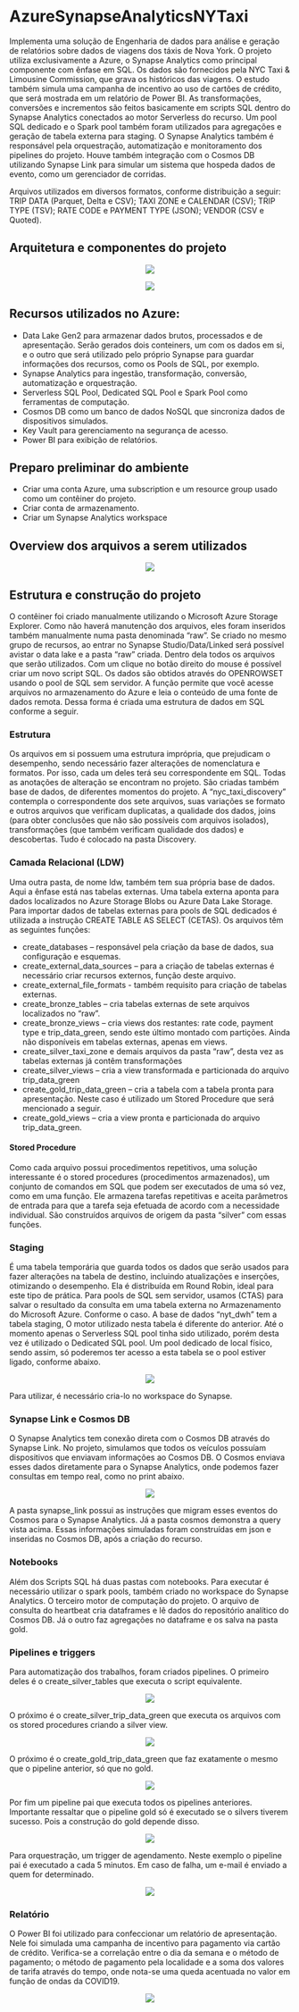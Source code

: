# AzureSynapseAnalyticsNYTaxi

<p>Implementa uma solução de Engenharia de dados para análise e geração de relatórios sobre dados de viagens dos táxis de Nova York. O projeto utiliza exclusivamente a Azure, o Synapse Analytics como principal componente com ênfase em SQL. Os dados são fornecidos pela NYC Taxi & Limousine Commission, que grava os históricos das viagens. O estudo também simula uma campanha de incentivo ao uso de cartões de crédito, que será mostrada em um relatório de Power BI.
As transformações, conversões e incrementos são feitos basicamente em scripts SQL dentro do Synapse Analytics conectados ao motor Serverless do recurso. Um pool SQL dedicado e o Spark pool também foram utilizados para agregações e geração de tabela externa para staging.
O Synapse Analytics também é responsável pela orquestração, automatização e monitoramento dos pipelines do projeto.
Houve também integração com o Cosmos DB utilizando Synapse Link para simular um sistema que hospeda dados de evento, como um gerenciador de corridas.<p>
Arquivos utilizados em diversos formatos, conforme distribuição a seguir: TRIP DATA (Parquet, Delta e CSV); TAXI ZONE e CALENDAR (CSV); TRIP TYPE (TSV); RATE CODE e PAYMENT TYPE (JSON); VENDOR (CSV e Quoted).

## Arquitetura e componentes do projeto
<p align="center">
<img src="https://github.com/LeandroRFausto/AzureSynapseAnalyticsNYTaxi/blob/main/nyt/prints/arq.png"/>
</p>

<p align="center">
<img src="https://github.com/LeandroRFausto/AzureSynapseAnalyticsNYTaxi/blob/main/nyt/prints/warehouse.png"/>
</p>

## Recursos utilizados no Azure:
* Data Lake Gen2 para armazenar dados brutos, processados e de apresentação. Serão gerados dois conteiners, um com os dados em si, e o outro que será utilizado pelo próprio Synapse para guardar informações dos recursos, como os Pools de SQL, por exemplo. 
* Synapse Analytics para ingestão, transformação, conversão, automatização e orquestração. 
* Serverless SQL Pool, Dedicated SQL Pool e Spark Pool como ferramentas de computação.
* Cosmos DB como um banco de dados NoSQL que sincroniza dados de dispositivos simulados.
* Key Vault para gerenciamento na segurança de acesso.
* Power BI para exibição de relatórios.



## Preparo preliminar do ambiente
* Criar uma conta Azure, uma subscription e um resource group usado como um contêiner do projeto.
* Criar conta de armazenamento.
* Criar um Synapse Analytics workspace

## Overview dos arquivos a serem utilizados
<p align="center">
<img src="https://github.com/LeandroRFausto/AzureSynapseAnalyticsNYTaxi/blob/main/nyt/prints/format_files.png"/>
</p>

## Estrutura e construção do projeto
O contêiner foi criado manualmente utilizando o Microsoft Azure Storage Explorer. Como não haverá manutenção dos arquivos, eles foram inseridos também manualmente numa pasta denominada “raw”. 
Se criado no mesmo grupo de recursos, ao entrar no Synapse Studio/Data/Linked será possível avistar o data lake e a pasta “raw” criada. Dentro dela todos os arquivos que serão utilizados. Com um clique no botão direito do mouse é possível criar um novo script SQL. Os dados são obtidos através do OPENROWSET usando o pool de SQL sem servidor. A função permite que você acesse arquivos no armazenamento do Azure e leia o conteúdo de uma fonte de dados remota. Dessa forma é criada uma estrutura de dados em SQL conforme a seguir.

### Estrutura
Os arquivos em si possuem uma estrutura imprópria, que prejudicam o desempenho, sendo necessário fazer alterações de nomenclatura e formatos. Por isso, cada um deles terá seu correspondente em SQL. Todas as anotações de alteração se encontram no projeto. São criadas também base de dados, de diferentes momentos do projeto. A “nyc_taxi_discovery” contempla o correspondente dos sete arquivos, suas variações se formato e outros arquivos que verificam duplicatas, a qualidade dos dados, joins (para obter conclusões que não são possíveis com arquivos isolados), transformações (que também verificam qualidade dos dados) e descobertas. Tudo é colocado na pasta Discovery.

### Camada Relacional (LDW)
Uma outra pasta, de nome ldw, também tem sua própria base de dados. Aqui a ênfase está nas tabelas externas. Uma tabela externa aponta para dados localizados no Azure Storage Blobs ou Azure Data Lake Storage. Para importar dados de tabelas externas para pools de SQL dedicados é utilizada a instrução CREATE TABLE AS SELECT (CETAS). 
Os arquivos têm as seguintes funções:
* create_databases – responsável pela criação da base de dados, sua configuração e esquemas.
* create_external_data_sources – para a criação de tabelas externas é necessário criar recursos externos, função deste arquivo.
* create_external_file_formats - 	também requisito para criação de tabelas externas.
* create_bronze_tables – cria tabelas externas de sete arquivos localizados no “raw”.
* create_bronze_views – cria views dos restantes: rate code, payment type e trip_data_green, sendo este último montado com partições. Ainda não disponíveis em tabelas externas, apenas em views. 
* create_silver_taxi_zone e demais arquivos da pasta “raw”, desta vez as tabelas externas já contêm transformações
* create_silver_views – cria a view transformada e particionada do arquivo trip_data_green
* create_gold_trip_data_green – cria a tabela com a tabela pronta para apresentação. Neste caso é utilizado um Stored Procedure que será mencionado a seguir. 
* create_gold_views – cria a view pronta e particionada do arquivo trip_data_green.

#### Stored Procedure
Como cada arquivo possui procedimentos repetitivos, uma solução interessante é o stored procedures (procedimentos armazenados), um conjunto de comandos em SQL que podem ser executados de uma só vez, como em uma função. Ele armazena tarefas repetitivas e aceita parâmetros de entrada para que a tarefa seja efetuada de acordo com a necessidade individual. São construídos arquivos de origem da pasta “silver” com essas funções.

### Staging
É uma tabela temporária que guarda todos os dados que serão usados para fazer alterações na tabela de destino, incluindo atualizações e inserções, otimizando o desempenho. Ela é distribuída em Round Robin, ideal para este tipo de prática. Para pools de SQL sem servidor, usamos (CTAS) para salvar o resultado da consulta em uma tabela externa no Armazenamento do Microsoft Azure. Conforme o caso. A base de dados “nyt_dwh” tem a tabela staging, 
O motor utilizado nesta tabela é diferente do anterior. Até o momento apenas o Serverless SQL pool tinha sido utilizado, porém desta vez é utilizado o Dedicated SQL pool. Um pool dedicado de local físico, sendo assim, só poderemos ter acesso a esta tabela se o pool estiver ligado, conforme abaixo. 

<p align="center">
<img src="https://github.com/LeandroRFausto/AzureSynapseAnalyticsNYTaxi/blob/main/nyt/prints/dedicatedpool_round_robin.png"/>
</p>
Para utilizar, é necessário cria-lo no workspace do Synapse.

### Synapse Link e Cosmos DB
O Synapse Analytics tem conexão direta com o Cosmos DB através do Synapse Link. No projeto, simulamos que todos os veículos possuíam dispositivos que enviavam informações ao Cosmos DB. O Cosmos enviava esses dados diretamente para o Synapse Analytics, onde podemos fazer consultas em tempo real, como no print abaixo.
<p align="center">
<img src="https://github.com/LeandroRFausto/AzureSynapseAnalyticsNYTaxi/blob/main/nyt/prints/query_cosmos.png"/>
</p>
A pasta synapse_link possui as instruções que migram esses eventos do Cosmos para o Synapse Analytics. Já a pasta cosmos demonstra a query vista acima. 
Essas informações simuladas foram construídas em json e inseridas no Cosmos DB, após a criação do recurso.

### Notebooks
Além dos Scripts SQL há duas pastas com notebooks. Para executar é necessário utilizar o spark pools, também criado no workspace do Synapse Analytics. O terceiro motor de computação do projeto. 
O arquivo de consulta do heartbeat cria dataframes e lê dados do repositório analítico do Cosmos DB. Já o outro faz agregações no dataframe e os salva na pasta gold.

### Pipelines e triggers
Para automatização dos trabalhos, foram criados pipelines. O primeiro deles é o create_silver_tables que executa o script equivalente.
<p align="center">
<img src="https://github.com/LeandroRFausto/AzureSynapseAnalyticsNYTaxi/blob/main/nyt/prints/pl1.png"/>
</p>
O próximo é o create_silver_trip_data_green que executa os arquivos com os stored procedures criando a silver view.
<p align="center">
<img src="https://github.com/LeandroRFausto/AzureSynapseAnalyticsNYTaxi/blob/main/nyt/prints/pl2.png"/>
</p>
O próximo é o create_gold_trip_data_green que faz exatamente o mesmo que o pipeline anterior, só que no gold. 
<p align="center">
<img src="https://github.com/LeandroRFausto/AzureSynapseAnalyticsNYTaxi/blob/main/nyt/prints/pl3.png"/>
</p>
Por fim um pipeline pai que executa todos os pipelines anteriores. Importante ressaltar que o pipeline gold só é executado se o silvers tiverem sucesso. Pois a construção do gold depende disso. 
<p align="center">
<img src="https://github.com/LeandroRFausto/AzureSynapseAnalyticsNYTaxi/blob/main/nyt/prints/pl4.png"/>
</p>
Para orquestração, um trigger de agendamento. Neste exemplo o pipeline pai é executado a cada 5 minutos. Em caso de falha, um e-mail é enviado a quem for determinado.
<p align="center">
<img src="https://github.com/LeandroRFausto/AzureSynapseAnalyticsNYTaxi/blob/main/nyt/prints/tr.png"/>
</p>

### Relatório
O Power BI foi utilizado para confeccionar um relatório de apresentação. Nele foi simulada uma campanha de incentivo para pagamento via cartão de crédito. Verifica-se a correlação entre o dia da semana e o método de pagamento; o método de pagamento pela localidade e a soma dos valores de tarifa através do tempo, onde nota-se uma queda acentuada no valor em função de ondas da COVID19. 
<p align="center">
<img src="https://github.com/LeandroRFausto/AzureSynapseAnalyticsNYTaxi/blob/main/nyt/prints/campanha_pbi.png"/>
</p>









